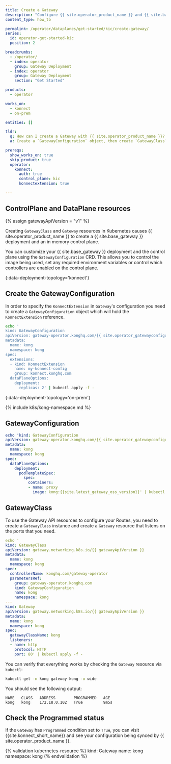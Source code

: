 ```yaml
---
title: Create a Gateway
description: "Configure {{ site.operator_product_name }} and {{ site.base_gateway }} using open standards."
content_type: how_to

permalink: /operator/dataplanes/get-started/kic/create-gateway/
series:
  id: operator-get-started-kic
  position: 2

breadcrumbs:
  - /operator/
  - index: operator
    group: Gateway Deployment
  - index: operator
    group: Gateway Deployment
    section: "Get Started"

products:
  - operator

works_on:
  - konnect
  - on-prem

entities: []

tldr:
  q: How can I create a Gateway with {{ site.operator_product_name }}?
  a: Create a `GatewayConfiguration` object, then create `GatewayClass` instance and a `Gateway` resource.

prereqs:
  show_works_on: true
  skip_product: true
  operator:
    konnect:
      auth: true
      control_plane: kic
      konnectextension: true

---
```


## ControlPlane and DataPlane resources

{% assign gatewayApiVersion = "v1" %}

Creating `GatewayClass` and `Gateway` resources in Kubernetes causes {{ site.operator_product_name }} to create a {{ site.base_gateway }} deployment and an in memory control plane.

You can customize your {{ site.base_gateway }} deployment and the control plane using the `GatewayConfiguration` CRD. This allows you to control the image being used, set any required environment variables or control which controllers are enabled on the control plane.

{:data-deployment-topology='konnect'}
## Create the GatewayConfiguration

In order to specify the `KonnectExtension` in `Gateway`'s configuration you need to create a `GatewayConfiguration` object which will hold the `KonnectExtension` reference.

```bash
echo '
kind: GatewayConfiguration
apiVersion: gateway-operator.konghq.com/{{ site.operator_gatewayconfiguration_api_version }}
metadata:
  name: kong
  namespace: kong
spec:
  extensions:
  - kind: KonnectExtension
    name: my-konnect-config
    group: konnect.konghq.com
  dataPlaneOptions:
    deployment:
      replicas: 2' | kubectl apply -f -
```

{:data-deployment-topology='on-prem'}

{% include k8s/kong-namespace.md %}

## GatewayConfiguration

```yaml
echo 'kind: GatewayConfiguration
apiVersion: gateway-operator.konghq.com/{{ site.operator_gatewayconfiguration_api_version }}
metadata:
  name: kong
  namespace: kong
spec:
  dataPlaneOptions:
    deployment:
      podTemplateSpec:
        spec:
          containers:
          - name: proxy
            image: kong:{{site.latest_gateway_oss_version}}' | kubectl apply -f -
```

## GatewayClass

To use the Gateway API resources to configure your Routes, you need to create a `GatewayClass` instance and create a `Gateway` resource that listens on the ports that you need.

```yaml
echo '
kind: GatewayClass
apiVersion: gateway.networking.k8s.io/{{ gatewayApiVersion }}
metadata:
  name: kong
  namespace: kong
spec:
  controllerName: konghq.com/gateway-operator
  parametersRef:
    group: gateway-operator.konghq.com
    kind: GatewayConfiguration
    name: kong
    namespace: kong
---
kind: Gateway
apiVersion: gateway.networking.k8s.io/{{ gatewayApiVersion }}
metadata:
  name: kong
  namespace: kong
spec:
  gatewayClassName: kong
  listeners:
  - name: http
    protocol: HTTP
    port: 80' | kubectl apply -f -
```

You can verify that everything works by checking the `Gateway` resource via `kubectl`:

```bash
kubectl get -n kong gateway kong -o wide
```

You should see the following output:

```
NAME   CLASS   ADDRESS        PROGRAMMED   AGE
kong   kong    172.18.0.102   True         9m5s
```

## Check the Programmed status

If the `Gateway` has `Programmed` condition set to `True`, you can visit {{site.konnect_short_name}} and see your configuration being synced by {{ site.operator_product_name }}.

<!-- vale off -->
{% validation kubernetes-resource %}
kind: Gateway
name: kong
namespace: kong
{% endvalidation %}
<!-- vale on -->
